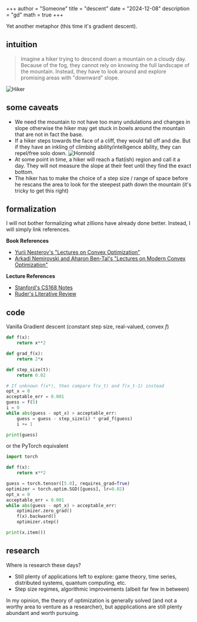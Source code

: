+++
author = "Someone"
title = "descent"
date = "2024-12-08"
description = "gd"
math = true
+++

Yet another metaphor (this time it's gradient descent).
<!--more-->


## intuition

> Imagine a hiker trying to descend down a mountain on a cloudy day. Because of the fog, they cannot rely on knowing the full landscape of the mountain. Instead, they have to look around and explore promising areas with "downward" slope.

![Hiker](/hiker.jpg)

## some caveats

* We need the mountain to not have too many undulations and changes in slope otherwise the hiker may get stuck in bowls around the mountain that are not in fact the base.
* If a hiker steps towards the face of a cliff, they would fall off and die. But if they have an inkling of climbing ability/intelligence ability, they can repel/free solo down.
![Honnold](/honnold.jpg)
* At some point in time, a hiker will reach a flat(ish) region and call it a day. They will not measure the slope at their feet until they find the exact bottom.
* The hiker has to make the choice of a step size / range of space before he rescans the area to look for the steepest path down the mountain (it's tricky to get this right)

## formalization

I will not bother formalizing what zillions have already done better. Instead, I will simply link references.

**Book References**
* [Yurii Nesterov's "Lectures on Convex Optimization"](https://link.springer.com/book/10.1007/978-3-319-91578-4)
* [Arkadi Nemirovski and Aharon Ben-Tal's "Lectures on Modern Convex Optimization"](https://www2.isye.gatech.edu/~nemirovs/LMCOLN2023Spring.pdf)

**Lecture References**
* [Stanford's CS168 Notes](https://theory.stanford.edu/~tim/s16/l/l5.pdf)
* [Ruder's Literative Review](https://arxiv.org/pdf/1609.04747)

## code

Vanilla Gradient descent (constant step size, real-valued, convex $f$)
```python
def f(x):
    return x**2

def grad_f(x):
    return 2*x

def step_size(t):
    return 0.02

# If unknown f(x*), then compare f(x_t) and f(x_t-1) instead
opt_x = 0
acceptable_err = 0.001
guess = f(5)
i = 0
while abs(guess - opt_x) > acceptable_err:
    guess = guess - step_size(i) * grad_f(guess)
    i += 1

print(guess)
```

or the PyTorch equivalent

```python
import torch

def f(x):
    return x**2

guess = torch.tensor([5.0], requires_grad=True)
optimizer = torch.optim.SGD([guess], lr=0.02)
opt_x = 0
acceptable_err = 0.001
while abs(guess - opt_x) > acceptable_err:
    optimizer.zero_grad()
    f(x).backward()
    optimizer.step()

print(x.item())
```

## research

Where is research these days?

* Still plenty of applications left to explore: game theory, time series, distributed systems, quantum computing, etc.
* Step size regimes, algorithmic improvements (albeit far few in between)

In my opinion, the theory of optimization is generally solved (and not a worthy area to venture as a researcher), but appplications are still plenty abundant and worth pursuing.
